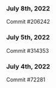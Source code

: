 ### July 8th, 2022

Commit #206242

### July 5th, 2022

Commit #314353


### July 4th, 2022

Commit #72281
